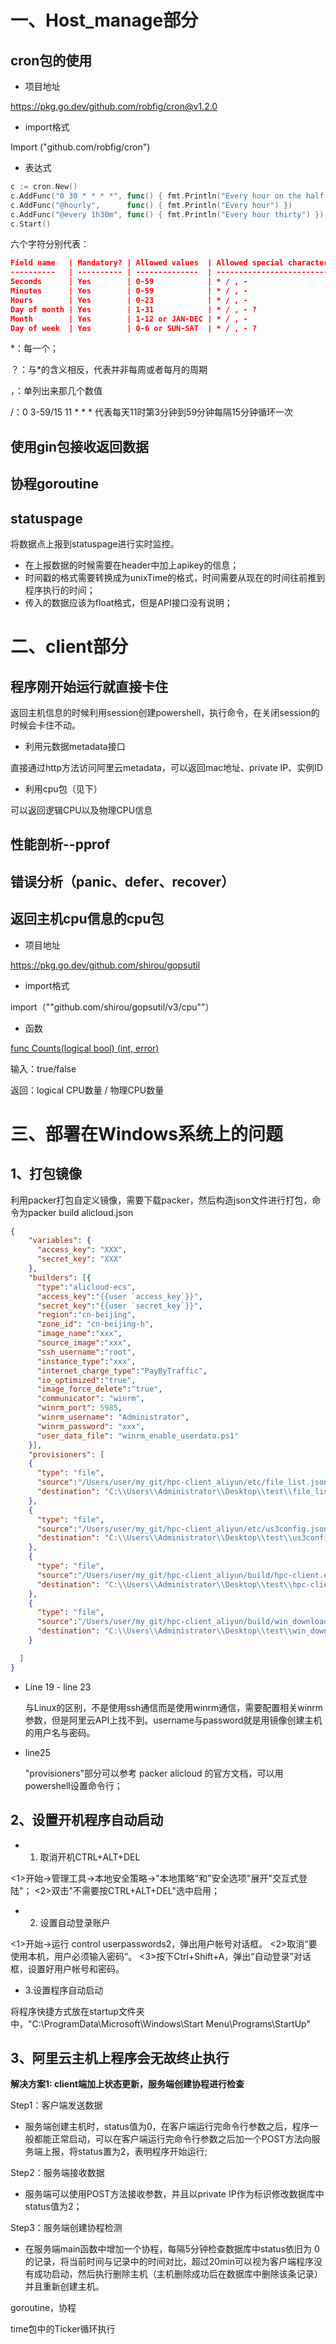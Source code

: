 

# 一、Host_manage部分

## cron包的使用

* 项目地址

https://pkg.go.dev/github.com/robfig/cron@v1.2.0

* import格式

Import ("github.com/robfig/cron")

* 表达式

```go
c := cron.New()
c.AddFunc("0 30 * * * *", func() { fmt.Println("Every hour on the half hour") })
c.AddFunc("@hourly",      func() { fmt.Println("Every hour") })
c.AddFunc("@every 1h30m", func() { fmt.Println("Every hour thirty") })
c.Start()
```

六个字符分别代表：

```json
Field name   | Mandatory? | Allowed values  | Allowed special characters
----------   | ---------- | --------------  | --------------------------
Seconds      | Yes        | 0-59            | * / , -
Minutes      | Yes        | 0-59            | * / , -
Hours        | Yes        | 0-23            | * / , -
Day of month | Yes        | 1-31            | * / , - ?
Month        | Yes        | 1-12 or JAN-DEC | * / , -
Day of week  | Yes        | 0-6 or SUN-SAT  | * / , - ?
```

*：每一个；

？：与*的含义相反，代表并非每周或者每月的周期

，：单列出来那几个数值

/：0 3-59/15 11 * * * 代表每天11时第3分钟到59分钟每隔15分钟循环一次

## 使用gin包接收返回数据







## 协程goroutine





## statuspage

将数据点上报到statuspage进行实时监控。

* 在上报数据的时候需要在header中加上apikey的信息；
* 时间戳的格式需要转换成为unixTime的格式，时间需要从现在的时间往前推到程序执行的时间；
* 传入的数据应该为float格式，但是API接口没有说明；





# 二、client部分

## 程序刚开始运行就直接卡住

返回主机信息的时候利用session创建powershell，执行命令，在关闭session的时候会卡住不动。

* 利用元数据metadata接口

直接通过http方法访问阿里云metadata，可以返回mac地址、private IP、实例ID

* 利用cpu包（见下）

可以返回逻辑CPU以及物理CPU信息

## 性能剖析--pprof





## 错误分析（panic、defer、recover）





## 返回主机cpu信息的cpu包

* 项目地址

https://pkg.go.dev/github.com/shirou/gopsutil

* import格式

import（""github.com/shirou/gopsutil/v3/cpu""）

* 函数

[func Counts(logical bool) (int, error)](https://pkg.go.dev/github.com/shirou/gopsutil@v3.21.4+incompatible/cpu#Counts)

输入：true/false

返回：logical CPU数量 / 物理CPU数量

# 三、部署在Windows系统上的问题

## 1、打包镜像

利用packer打包自定义镜像，需要下载packer，然后构造json文件进行打包，命令为packer build alicloud.json

```json
{
    "variables": {
      "access_key": "XXX",
      "secret_key": "XXX"
    },
    "builders": [{
      "type":"alicloud-ecs",
      "access_key":"{{user `access_key`}}",
      "secret_key":"{{user `secret_key`}}",
      "region":"cn-beijing",
      "zone_id": "cn-beijing-h",
      "image_name":"xxx",
      "source_image":"xxx",
      "ssh_username":"root",
      "instance_type":"xxx",
      "internet_charge_type":"PayByTraffic",
      "io_optimized":"true",
      "image_force_delete":"true",
      "communicator": "winrm",
      "winrm_port": 5985,
      "winrm_username": "Administrator",
      "winrm_password": "xxx",
      "user_data_file": "winrm_enable_userdata.ps1"
    }],
    "provisioners": [
    {
      "type": "file",
      "source":"/Users/user/my_git/hpc-client_aliyun/etc/file_list.json",
      "destination": "C:\\Users\\Administrator\\Desktop\\test\\file_list.json"
    },
    {
      "type": "file",
      "source":"/Users/user/my_git/hpc-client_aliyun/etc/us3config.json",
      "destination": "C:\\Users\\Administrator\\Desktop\\test\\us3config.json"
    },
    {
      "type": "file",
      "source":"/Users/user/my_git/hpc-client_aliyun/build/hpc-client.exe",
      "destination": "C:\\Users\\Administrator\\Desktop\\test\\hpc-client.exe"
    },
    {
      "type": "file",
      "source":"/Users/user/my_git/hpc-client_aliyun/build/win_download.exe",
      "destination": "C:\\Users\\Administrator\\Desktop\\test\\win_download.exe"
    }

  ]
}
```

* Line 19 - line 23 

  与Linux的区别，不是使用ssh通信而是使用winrm通信，需要配置相关winrm参数，但是阿里云API上找不到。username与password就是用镜像创建主机的用户名与密码。

* line25

  "provisioners"部分可以参考 packer  alicloud 的官方文档，可以用 powershell设置命令行；



## 2、设置开机程序自动启动

* 1. 取消开机CTRL+ALT+DEL

<1>开始->管理工具->本地安全策略->"本地策略"和"安全选项"展开"交互式登陆"；
<2>双击"不需要按CTRL+ALT+DEL"选中启用；

* 2. 设置自动登录账户

<1>开始->运行 control userpasswords2，弹出用户帐号对话框。
<2>取消“要使用本机，用户必须输入密码”。
<3>按下Ctrl+Shift+A，弹出“自动登录”对话框，设置好用户帐号和密码。

* 3.设置程序自动启动

将程序快捷方式放在startup文件夹中，"C:\ProgramData\Microsoft\Windows\Start Menu\Programs\StartUp"



## 3、阿里云主机上程序会无故终止执行

**解决方案1: client端加上状态更新，服务端创建协程进行检查**

Step1：客户端发送数据

* 服务端创建主机时，status值为0，在客户端运行完命令行参数之后，程序一般都能正常启动，可以在客户端运行完命令行参数之后加一个POST方法向服务端上报，将status置为2，表明程序开始运行;



 Step2：服务端接收数据

* 服务端可以使用POST方法接收参数，并且以private IP作为标识修改数据库中status值为2；



 Step3：服务端创建协程检测

* 在服务端main函数中增加一个协程，每隔5分钟检查数据库中status依旧为 0 的记录，将当前时间与记录中的时间对比，超过20min可以视为客户端程序没有成功启动，然后执行删除主机（主机删除成功后在数据库中删除该条记录）并且重新创建主机。

goroutine，协程

time包中的Ticker循环执行





































